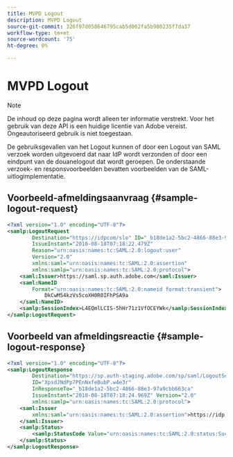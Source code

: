 ```yaml
---
title: MVPD Logout
description: MVPD Logout
source-git-commit: 326f97d058646795cab5d062fa5b980235f7da37
workflow-type: tm+mt
source-wordcount: '75'
ht-degree: 0%

---
```



# MVPD Logout

>[!NOTE]
>
>De inhoud op deze pagina wordt alleen ter informatie verstrekt. Voor het gebruik van deze API is een huidige licentie van Adobe vereist. Ongeautoriseerd gebruik is niet toegestaan.

De gebruiksgevallen van het Logout kunnen of door een Logout van SAML verzoek worden uitgevoerd dat naar IdP wordt verzonden of door een eindpunt van de douanelogout dat wordt geroepen.  De onderstaande verzoek- en responsvoorbeelden bevatten voorbeelden van de SAML-uitlogimplementatie.

## Voorbeeld-afmeldingsaanvraag {#sample-logout-request}

```XML
<?xml version="1.0" encoding="UTF-8"?>
<samlp:LogoutRequest
        Destination="https://idpcom/slo" ID="_b18de1a2-5bc2-4866-88e3-97a9cbb663ca"
        IssueInstant="2010-08-18T07:18:22.479Z"
        Reason="urn:oasis:names:tc:SAML:2.0:logout:user"
        Version="2.0"
        xmlns:saml="urn:oasis:names:tc:SAML:2.0:assertion"
        xmlns:samlp="urn:oasis:names:tc:SAML:2.0:protocol">
    <saml:Issuer>https://saml.sp.auth.adobe.com</saml:Issuer>
    <saml:NameID
        Format="urn:oasis:names:tc:SAML:2.0:nameid format:transient">
            DkCwM54kzVs5coXH0R0IFhPSA9a
    </saml:NameID>
    <samlp:SessionIndex>L4EQmlLCIS-5hHr71z1VfOCEYWk</samlp:SessionIndex>
</samlp:LogoutRequest>
```

## Voorbeeld van afmeldingsreactie {#sample-logout-response}

```xml
<?xml version="1.0" encoding="UTF-8"?>
<samlp:LogoutResponse
        Destination="https://sp.auth-staging.adobe.com/sp/saml/LogoutServiceHTTPRedirectResponse"
        ID="XpsdJNdPp7PEnNxfeBubP.w4e3r"
        InResponseTo="_b18de1a2-5bc2-4866-88e3-97a9cbb663ca"
        IssueInstant="2010-08-18T07:18:24.969Z" Version="2.0"
        xmlns:samlp="urn:oasis:names:tc:SAML:2.0:protocol">
    <saml:Issuer  
        xmlns:saml="urn:oasis:names:tc:SAML:2.0:assertion">https://idp.com/slo
    </saml:Issuer>
    <samlp:Status>
        <samlp:StatusCode Value="urn:oasis:names:tc:SAML:2.0:status:Success"/>
    </samlp:Status>
</samlp:LogoutResponse>
```

<!--
>[!RELATEDINFORMATION]
>* [Content Metadata Exchange](/help/authentication/mvpd-content-metadata-exchange.md)
>* [Preflight Authorization](/help/authentication/mvpd-preflight-authz.md)
>* [MVPD Integration Features](/help/authentication/mvpd-integr-features.md)
-->